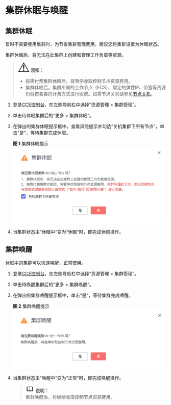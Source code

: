 # 集群休眠与唤醒<a name="cce_01_0214"></a>

## 集群休眠<a name="section1033214207131"></a>

暂时不需要使用集群时，为节省集群管理费用，建议您将集群设置为休眠状态。

集群休眠后，将无法在此集群上创建和管理工作负载等资源。

>![](public_sys-resources/icon-notice.gif) **须知：**   
>-   按需付费集群休眠后，将暂停收取控制节点资源费用。  
>-   集群休眠后，集群所属的工作节点（ECS）、绑定的弹性IP、带宽等资源仍将按各自的计费方式进行收费。如需节点关机请参见[节点关机](节点关机.md)。  

1.  登录[CCE控制台](https://console.huaweicloud.com/cce2.0/?utm_source=helpcenter)，在左侧导航栏中选择“资源管理 \> 集群管理”。
2.  单击待休眠集群后的“更多 \> 集群休眠“。
3.  在弹出的集群休眠提示框中，查看风险提示并勾选“关机集群下所有节点“，单击“是“，等待集群完成休眠。

    **图 1**  集群休眠提示<a name="fig1241225813599"></a>  
    ![](figures/集群休眠提示.png "集群休眠提示")

4.  当集群状态由“休眠中“变为“休眠“时，即完成休眠操作。

## 集群唤醒<a name="section53339203136"></a>

休眠中的集群可以快速唤醒，正常使用。

1.  登录[CCE控制台](https://console.huaweicloud.com/cce2.0/?utm_source=helpcenter)，在左侧导航栏中选择“资源管理 \> 集群管理”。
2.  单击待唤醒集群后的“更多 \> 集群唤醒“。
3.  在弹出的集群唤醒提示框中，单击“是“，等待集群完成唤醒。

    **图 2**  集群唤醒提示<a name="fig92591426232"></a>  
    ![](figures/集群唤醒提示.png "集群唤醒提示")

4.  当集群状态由“唤醒中“变为“正常“时，即完成唤醒操作。

    >![](public_sys-resources/icon-note.gif) **说明：**   
    >集群唤醒后，将继续收取控制节点资源费用。  



